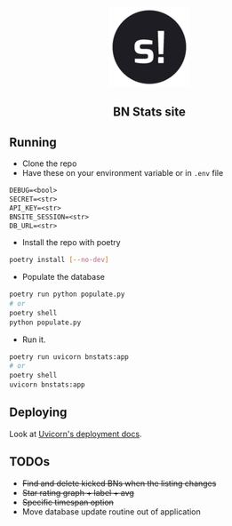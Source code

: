 <p align="center">
<img src="https://raw.githubusercontent.com/rorre/BNStats/master/bnstats/root/ms-icon-144x144.png" alt="BNStats logo.">
</p>
<h2 align="center">BN Stats site</h2>

## Running
- Clone the repo
- Have these on your environment variable or in `.env` file
```
DEBUG=<bool>
SECRET=<str>
API_KEY=<str>
BNSITE_SESSION=<str>
DB_URL=<str>
```
- Install the repo with poetry
```sh
poetry install [--no-dev]
```
- Populate the database
```sh
poetry run python populate.py
# or
poetry shell
python populate.py
```
- Run it.
```sh
poetry run uvicorn bnstats:app
# or
poetry shell
uvicorn bnstats:app
```

## Deploying
Look at [Uvicorn's deployment docs](https://www.uvicorn.org/deployment/).

## TODOs
- ~~Find and delete kicked BNs when the listing changes~~
- ~~Star rating graph + label + avg~~
- ~~Specific timespan option~~
- Move database update routine out of application

